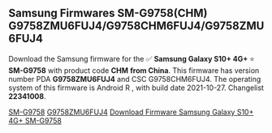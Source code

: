 <h2>Samsung Firmwares SM-G9758(CHM) G9758ZMU6FUJ4/G9758CHM6FUJ4/G9758ZMU6FUJ4</h2>
Download the Samsung firmware for the ✅ <strong>Samsung Galaxy S10+ 4G+ </strong> ⭐ <strong>SM-G9758</strong> with product code <strong>CHM</strong> <strong> from China</strong>. This firmware has version number PDA <strong>G9758ZMU6FUJ4</strong> and CSC G9758CHM6FUJ4. The operating system of this firmware is Android R , with build date 2021-10-27. Changelist <strong>22341008</strong>.


[SM-G9758](https://samfirm.shop/samsung/model/SM-G9758)
[G9758ZMU6FUJ4](https://samfirm.shop/samsung/pda/G9758ZMU6FUJ4)
[Download Firmware Samsung Galaxy S10+ 4G+ SM-G9758](https://samfirm.shop/samsung/firmware/469047)
